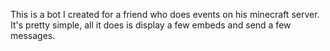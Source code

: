 This is a bot I created for a friend who does events on his minecraft server. It's pretty simple, all it does is display a few embeds and send a few messages.

